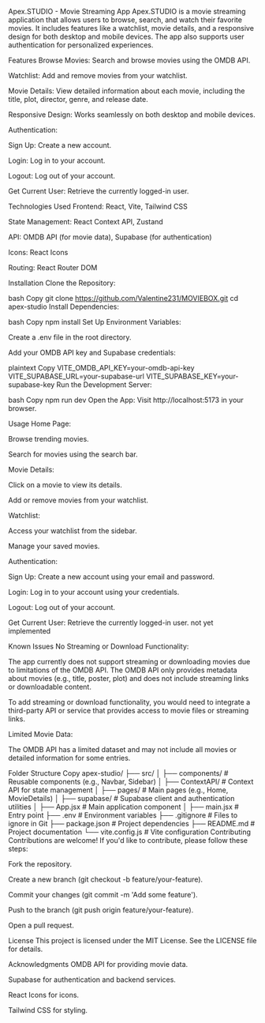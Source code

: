 Apex.STUDIO - Movie Streaming App
Apex.STUDIO is a movie streaming application that allows users to browse, search, and watch their favorite movies. It includes features like a watchlist, movie details, and a responsive design for both desktop and mobile devices. The app also supports user authentication for personalized experiences.

Features
Browse Movies: Search and browse movies using the OMDB API.

Watchlist: Add and remove movies from your watchlist.

Movie Details: View detailed information about each movie, including the title, plot, director, genre, and release date.

Responsive Design: Works seamlessly on both desktop and mobile devices.

Authentication:

Sign Up: Create a new account.

Login: Log in to your account.

Logout: Log out of your account.

Get Current User: Retrieve the currently logged-in user.

Technologies Used
Frontend: React, Vite, Tailwind CSS

State Management: React Context API, Zustand

API: OMDB API (for movie data), Supabase (for authentication)

Icons: React Icons

Routing: React Router DOM

Installation
Clone the Repository:

bash
Copy
git clone https://github.com/Valentine231/MOVIEBOX.git
cd apex-studio
Install Dependencies:

bash
Copy
npm install
Set Up Environment Variables:

Create a .env file in the root directory.

Add your OMDB API key and Supabase credentials:

plaintext
Copy
VITE_OMDB_API_KEY=your-omdb-api-key
VITE_SUPABASE_URL=your-supabase-url
VITE_SUPABASE_KEY=your-supabase-key
Run the Development Server:

bash
Copy
npm run dev
Open the App:
Visit http://localhost:5173 in your browser.

Usage
Home Page:

Browse trending movies.

Search for movies using the search bar.

Movie Details:

Click on a movie to view its details.

Add or remove movies from your watchlist.

Watchlist:

Access your watchlist from the sidebar.

Manage your saved movies.

Authentication:

Sign Up: Create a new account using your email and password.

Login: Log in to your account using your credentials.

Logout: Log out of your account.

Get Current User: Retrieve the currently logged-in user. not yet implemented

Known Issues
No Streaming or Download Functionality:

The app currently does not support streaming or downloading movies due to limitations of the OMDB API. The OMDB API only provides metadata about movies (e.g., title, poster, plot) and does not include streaming links or downloadable content.

To add streaming or download functionality, you would need to integrate a third-party API or service that provides access to movie files or streaming links.

Limited Movie Data:

The OMDB API has a limited dataset and may not include all movies or detailed information for some entries.

Folder Structure
Copy
apex-studio/
├── src/
│   ├── components/          # Reusable components (e.g., Navbar, Sidebar)
│   ├── ContextAPI/          # Context API for state management
│   ├── pages/               # Main pages (e.g., Home, MovieDetails)
│   ├── supabase/            # Supabase client and authentication utilities
│   ├── App.jsx              # Main application component
│   ├── main.jsx             # Entry point
├── .env                     # Environment variables
├── .gitignore               # Files to ignore in Git
├── package.json             # Project dependencies
├── README.md                # Project documentation
└── vite.config.js           # Vite configuration
Contributing
Contributions are welcome! If you'd like to contribute, please follow these steps:

Fork the repository.

Create a new branch (git checkout -b feature/your-feature).

Commit your changes (git commit -m 'Add some feature').

Push to the branch (git push origin feature/your-feature).

Open a pull request.

License
This project is licensed under the MIT License. See the LICENSE file for details.

Acknowledgments
OMDB API for providing movie data.

Supabase for authentication and backend services.

React Icons for icons.

Tailwind CSS for styling.

